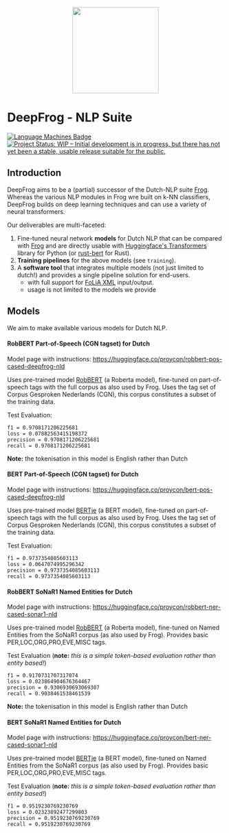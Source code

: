 <div align="center">
  <img src="https://raw.githubusercontent.com/proycon/deepfrog/master/logo.png" width="200" />
</div>

# DeepFrog - NLP Suite

[![Language Machines Badge](http://applejack.science.ru.nl/lamabadge.php/deepfrog)](http://applejack.science.ru.nl/languagemachines/)
[![Project Status: WIP – Initial development is in progress, but there has not yet been a stable, usable release suitable for the public.](https://www.repostatus.org/badges/latest/wip.svg)](https://www.repostatus.org/#wip)


## Introduction

DeepFrog aims to be a (partial) successor of the Dutch-NLP suite [Frog](https://languagemachines.github.io/frog).
Whereas the various NLP modules in Frog wre built on k-NN classifiers, DeepFrog builds on deep learning techniques and
can use a variety of neural transformers.

Our deliverables are multi-faceted:

1. Fine-tuned neural network **models** for Dutch NLP that can be compared with [Frog](https://languagemachines.github.io/frog) and are
    directly usable with [Huggingface's Transformers](https://github.com/huggingface/transformers) library for Python (or
    [rust-bert](https://github.com/guillaume-be/rust-bert) for Rust).
2. **Training pipelines** for the above models (see ``training``).
3. A **software tool** that integrates multiple models (not just limited to dutch!) and provides a single pipeline solution for end-users.
    * with full support for [FoLiA XML](https://proycon.github.io/folia) input/output.
    * usage is not limited to the models we provide

## Models

We aim to make available various models for Dutch NLP.

#### RobBERT Part-of-Speech (CGN tagset) for Dutch

Model page with instructions: https://huggingface.co/proycon/robbert-pos-cased-deepfrog-nld

Uses pre-trained model [RobBERT](https://people.cs.kuleuven.be/~pieter.delobelle/robbert/) (a Roberta model), fine-tuned on
part-of-speech tags with the full corpus as also used by Frog. Uses the tag set of Corpus Gesproken Nederlands (CGN), this
corpus constitutes a subset of the training data.

Test Evaluation:

```
f1 = 0.9708171206225681
loss = 0.07882563415198372
precision = 0.9708171206225681
recall = 0.9708171206225681
```

**Note:** the tokenisation in this model is English rather than Dutch

#### BERT Part-of-Speech (CGN tagset) for Dutch

Model page with instructions: https://huggingface.co/proycon/bert-pos-cased-deepfrog-nld

Uses pre-trained model [BERTje](https://github.com/wietsedv/bertje) (a BERT model), fine-tuned on
part-of-speech tags with the full corpus as also used by Frog. Uses the tag set of Corpus Gesproken Nederlands (CGN), this
corpus constitutes a subset of the training data.

Test Evaluation:

```
f1 = 0.9737354085603113
loss = 0.0647074995296342
precision = 0.9737354085603113
recall = 0.9737354085603113
```

#### RobBERT SoNaR1 Named Entities for Dutch

Model page with instructions: https://huggingface.co/proycon/robbert-ner-cased-sonar1-nld

Uses pre-trained model [RobBERT](https://people.cs.kuleuven.be/~pieter.delobelle/robbert/) (a Roberta model), fine-tuned on
Named Entities from the SoNaR1 corpus (as also used by Frog). Provides basic PER,LOC,ORG,PRO,EVE,MISC tags.


Test Evaluation (**note:** *this is a simple token-based evaluation rather than entity based!*)

```
f1 = 0.9170731707317074
loss = 0.023864904676364467
precision = 0.9306930693069307
recall = 0.9038461538461539
```

**Note:** the tokenisation in this model is English rather than Dutch

#### BERT SoNaR1 Named Entities for Dutch

Model page with instructions: https://huggingface.co/proycon/bert-ner-cased-sonar1-nld

Uses pre-trained model [BERTje](https://github.com/wietsedv/bertje) (a BERT model), fine-tuned on
Named Entities from the SoNaR1 corpus (as also used by Frog). Provides basic PER,LOC,ORG,PRO,EVE,MISC tags.

Test Evaluation (**note:** *this is a simple token-based evaluation rather than entity based!*)

```
f1 = 0.9519230769230769
loss = 0.02323892477299803
precision = 0.9519230769230769
recall = 0.9519230769230769
```
